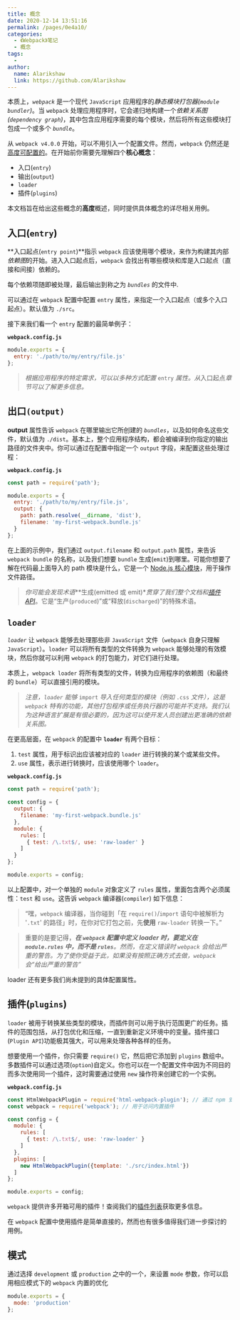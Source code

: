 ```yaml
---
title: 概念
date: 2020-12-14 13:51:16
permalink: /pages/0e4a10/
categories:
  - 《Webpack》笔记
  - 概念
tags:
  - 
author: 
  name: Alarikshaw
  link: https://github.com/Alarikshaw
---
```


本质上，*`webpack`* 是一个现代 `JavaScript` 应用程序的*静态模块打包器(`module bundler`)*。当 `webpack` 处理应用程序时，它会递归地构建一个*依赖关系图(`dependency graph`)*，其中包含应用程序需要的每个模块，然后将所有这些模块打包成一个或多个 *`bundle`*。

从 `webpack v4.0.0` 开始，可以不用引入一个配置文件。然而，`webpack` 仍然还是[高度可配置的](https://www.webpackjs.com/configuration)。在开始前你需要先理解四个**核心概念**：

- 入口(`entry`)
- 输出(`output`)
- `loader`
- 插件(`plugins`)

本文档旨在给出这些概念的**高度**概述，同时提供具体概念的详尽相关用例。

## 入口(`entry`)

**入口起点(`entry point`)**指示 `webpack` 应该使用哪个模块，来作为构建其内部*依赖图*的开始。进入入口起点后，`webpack` 会找出有哪些模块和库是入口起点（直接和间接）依赖的。

每个依赖项随即被处理，最后输出到称之为 *`bundles`* 的文件中.

可以通过在 `webpack` 配置中配置 `entry` 属性，来指定一个入口起点（或多个入口起点）。默认值为 `./src`。

接下来我们看一个 `entry` 配置的最简单例子：

**`webpack.config.js`**

```js
module.exports = {
  entry: './path/to/my/entry/file.js'
};
```

> *根据应用程序的特定需求，可以以多种方式配置* `entry` *属性。从*入口起点*章节可以了解更多信息。*

## 出口`(output)`

**output** 属性告诉 `webpack` 在哪里输出它所创建的 *`bundles`*，以及如何命名这些文件，默认值为 `./dist`。基本上，整个应用程序结构，都会被编译到你指定的输出路径的文件夹中。你可以通过在配置中指定一个 `output` 字段，来配置这些处理过程：

**`webpack.config.js`**

```js
const path = require('path');

module.exports = {
  entry: './path/to/my/entry/file.js',
  output: {
    path: path.resolve(__dirname, 'dist'),
    filename: 'my-first-webpack.bundle.js'
  }
};
```

在上面的示例中，我们通过 `output.filename` 和 `output.path` 属性，来告诉 `webpack bundle` 的名称，以及我们想要 `bundle` 生成(`emit`)到哪里。可能你想要了解在代码最上面导入的 path 模块是什么，它是一个 [Node.js 核心模块](https://nodejs.org/api/modules.html)，用于操作文件路径。

> *你可能会发现术语***生成(emitted 或 emit)***贯穿了我们整个文档和*[插件 API](https://www.webpackjs.com/api/plugins)*。它是“生产(`produced`)”或“释放(`discharged`)”的特殊术语。

## `loader`

*`loader`* 让 `webpack` 能够去处理那些非 `JavaScript` 文件（`webpack` 自身只理解 `JavaScript`）。`loader` 可以将所有类型的文件转换为 `webpack` 能够处理的有效模块，然后你就可以利用 `webpack` 的打包能力，对它们进行处理。

本质上，`webpack loader` 将所有类型的文件，转换为应用程序的依赖图（和最终的 `bundle`）可以直接引用的模块。

> *注意，`loader` 能够* `import` *导入任何类型的模块（例如* `.css` *文件），这是 `webpack` 特有的功能，其他打包程序或任务执行器的可能并不支持。我们认为这种语言扩展是有很必要的，因为这可以使开发人员创建出更准确的依赖关系图。*

在更高层面，在 `webpack` 的配置中 **`loader`** 有两个目标：

1. `test` 属性，用于标识出应该被对应的 `loader` 进行转换的某个或某些文件。
2. `use` 属性，表示进行转换时，应该使用哪个 `loader`。

**`webpack.config.js`**

```js
const path = require('path');

const config = {
  output: {
    filename: 'my-first-webpack.bundle.js'
  },
  module: {
    rules: [
      { test: /\.txt$/, use: 'raw-loader' }
    ]
  }
};

module.exports = config;
```

以上配置中，对一个单独的 `module` 对象定义了 `rules` 属性，里面包含两个必须属性：`test` 和 `use`。这告诉 `webpack` 编译器(`compiler`) 如下信息：

> “嘿，`webpack` 编译器，当你碰到「在 `require()`/`import` 语句中被解析为 '`.txt`' 的路径」时，在你对它打包之前，先**使用** `raw-loader` 转换一下。”

> 重要的是要记得，****在 `webpack` 配置中定义 loader 时，要定义在 `module.rules` 中，而不是 `rules`***。然而，在定义错误时 `webpack` 会给出严重的警告。为了使你受益于此，如果没有按照正确方式去做，`webpack` 会“给出严重的警告”*

loader 还有更多我们尚未提到的具体配置属性。

## 插件(`plugins`)

`loader` 被用于转换某些类型的模块，而插件则可以用于执行范围更广的任务。插件的范围包括，从打包优化和压缩，一直到重新定义环境中的变量。插件接口(`Plugin API`)功能极其强大，可以用来处理各种各样的任务。

想要使用一个插件，你只需要 `require()` 它，然后把它添加到 `plugins` 数组中。多数插件可以通过选项(`option`)自定义。你也可以在一个配置文件中因为不同目的而多次使用同一个插件，这时需要通过使用 `new` 操作符来创建它的一个实例。

**`webpack.config.js`**

```js
const HtmlWebpackPlugin = require('html-webpack-plugin'); // 通过 npm 安装
const webpack = require('webpack'); // 用于访问内置插件

const config = {
  module: {
    rules: [
      { test: /\.txt$/, use: 'raw-loader' }
    ]
  },
  plugins: [
    new HtmlWebpackPlugin({template: './src/index.html'})
  ]
};

module.exports = config;
```

`webpack` 提供许多开箱可用的插件！查阅我们的[插件列表](https://www.webpackjs.com/plugins)获取更多信息。

在 `webpack` 配置中使用插件是简单直接的，然而也有很多值得我们进一步探讨的用例。

## 模式

通过选择 `development` 或 `production` 之中的一个，来设置 `mode` 参数，你可以启用相应模式下的 `webpack` 内置的优化

```js
module.exports = {
  mode: 'production'
};
```

